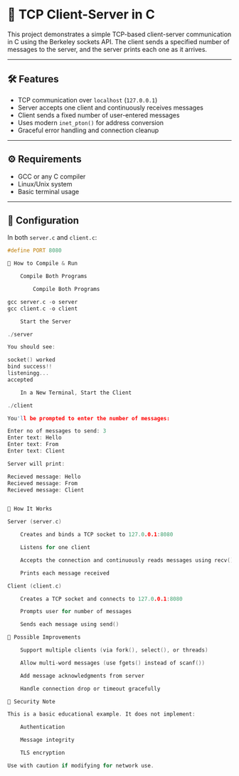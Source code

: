 # 🧠 TCP Client-Server in C

This project demonstrates a simple TCP-based client-server communication in C using the Berkeley sockets API. The client sends a specified number of messages to the server, and the server prints each one as it arrives.

---

## 🛠 Features

- TCP communication over `localhost` (`127.0.0.1`)
- Server accepts one client and continuously receives messages
- Client sends a fixed number of user-entered messages
- Uses modern `inet_pton()` for address conversion
- Graceful error handling and connection cleanup

---

## ⚙️ Requirements

- GCC or any C compiler  
- Linux/Unix system  
- Basic terminal usage

---

## 🔧 Configuration

In both `server.c` and `client.c`:

```c
#define PORT 8080

🚀 How to Compile & Run

    Compile Both Programs

        Compile Both Programs

gcc server.c -o server
gcc client.c -o client

    Start the Server

./server

You should see:

socket() worked
bind success!!
listeningg...
accepted

    In a New Terminal, Start the Client

./client

You'll be prompted to enter the number of messages:

Enter no of messages to send: 3
Enter text: Hello
Enter text: From
Enter text: Client

Server will print:

Recieved message: Hello
Recieved message: From
Recieved message: Client


🧠 How It Works

Server (server.c)

    Creates and binds a TCP socket to 127.0.0.1:8080

    Listens for one client

    Accepts the connection and continuously reads messages using recv()

    Prints each message received

Client (client.c)

    Creates a TCP socket and connects to 127.0.0.1:8080

    Prompts user for number of messages

    Sends each message using send()

🧩 Possible Improvements

    Support multiple clients (via fork(), select(), or threads)

    Allow multi-word messages (use fgets() instead of scanf())

    Add message acknowledgments from server

    Handle connection drop or timeout gracefully

🔐 Security Note

This is a basic educational example. It does not implement:

    Authentication

    Message integrity

    TLS encryption

Use with caution if modifying for network use.
